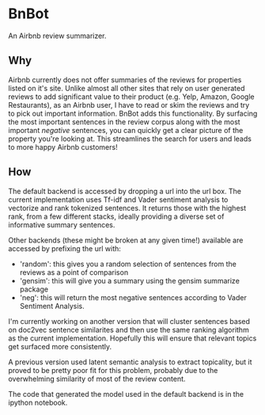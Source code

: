 # BnBot
An Airbnb review summarizer.

## Why
Airbnb currently does not offer summaries of the reviews for properties listed on it's site. Unlike almost all other sites that rely on user generated reviews to add significant value to their product (e.g. Yelp, Amazon, Google Restaurants), as an Airbnb user, I have to read or skim the reviews and try to pick out important information. BnBot adds this functionality. By surfacing the most important sentences in the review corpus along with the most important _negative_ sentences, you can quickly get a clear picture of the property you're looking at. This streamlines the search for users and leads to more happy Airbnb customers!

## How
The default backend is accessed by dropping a url into the url box. The current implementation uses Tf-idf and Vader sentiment analysis to vectorize and rank tokenized sentences. It returns those with the highest rank, from a few different stacks, ideally providing a diverse set of informative summary sentences. 

Other backends (these might be broken at any given time!) available are accessed by prefixing the url with:
- 'random': this gives you a random selection of sentences from the reviews as a point of comparison
- 'gensim': this will give you a summary using the gensim summarize package
- 'neg': this will return the most negative sentences according to Vader Sentiment Analysis.

I'm currently working on another version that will cluster sentences based on doc2vec sentence similarites and then use the same ranking algorithm as the current implementation. Hopefully this will ensure that relevant topics get surfaced more consistently.

A previous version used latent semantic analysis to extract topicality, but it proved to be pretty poor fit for this problem, probably due to the overwhelming similarity of most of the review content.

The code that generated the model used in the default backend is in the ipython notebook.
